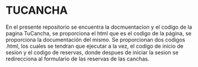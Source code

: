 # TUCANCHA
En el presente repositorio se encuentra la docmuentacion y el codigo de la pagina TuCancha, se proporciona el html que es el codigo de la página, se proporciona la documentación del mismo.
Se proporcionan dos codigos .html, los cuales se tendran que ejecutar a la vez, el codigo de inicio de sesion y el codigo de reservas, donde despues de iniciar la sesion se redirecciona al formulario de las reservas de las canchas. 
